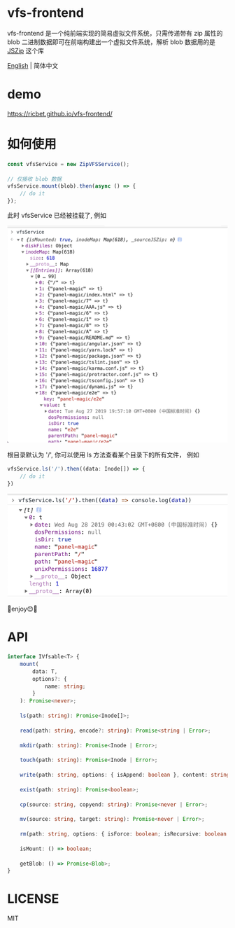 # vfs-frontend

vfs-frontend 是一个纯前端实现的简易虚拟文件系统，只需传递带有 zip 属性的 blob 二进制数据即可在前端构建出一个虚拟文件系统，解析 blob 数据用的是 [JSZip](https://github.com/Stuk/jszip) 这个库

[English](README.md) | 简体中文

# demo

https://ricbet.github.io/vfs-frontend/


# 如何使用

```typescript
const vfsService = new ZipVFSService();

// 仅接收 blob 数据
vfsService.mount(blob).then(async () => {
    // do it
});

```
此时 vfsService 已经被挂载了, 例如

<img src="https://raw.githubusercontent.com/Ricbet/vfs-frontend/master/assets/vfs-mount.png" alt="mount" width=520 />

根目录默认为 '/', 你可以使用 ls 方法查看某个目录下的所有文件， 例如

```typescript
vfsService.ls('/').then((data: Inode[]) => {
    // do it
})
```

<img src="https://raw.githubusercontent.com/Ricbet/vfs-frontend/master/assets/vfs-ls.png" alt="ls" width=520 />

🌈enjoy😊🌈

# API

```typescript
interface IVfsable<T> {
    mount(
        data: T,
        options?: {
            name: string;
        }
    ): Promise<never>;

    ls(path: string): Promise<Inode[]>;

    read(path: string, encode?: string): Promise<string | Error>;

    mkdir(path: string): Promise<Inode | Error>;

    touch(path: string): Promise<Inode | Error>;

    write(path: string, options: { isAppend: boolean }, content: string): Promise<never | Error>;

    exist(path: string): Promise<boolean>;

    cp(source: string, copyend: string): Promise<never | Error>;

    mv(source: string, target: string): Promise<never | Error>;

    rm(path: string, options: { isForce: boolean; isRecursive: boolean }): Promise<never | Error>;

    isMount: () => boolean;

    getBlob: () => Promise<Blob>;
}

```

# LICENSE

MIT
